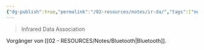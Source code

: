 ```yaml
---
{"dg-publish":true,"permalink":"/02-resources/notes/ir-da/","tags":["netzwerk/wireless"],"noteIcon":"","updated":"2025-09-05T10:12:30.117+02:00"}
---
```


> Infrared Data Association

Vorgänger von [[02 - RESOURCES/Notes/Bluetooth\|Bluetooth]]. 